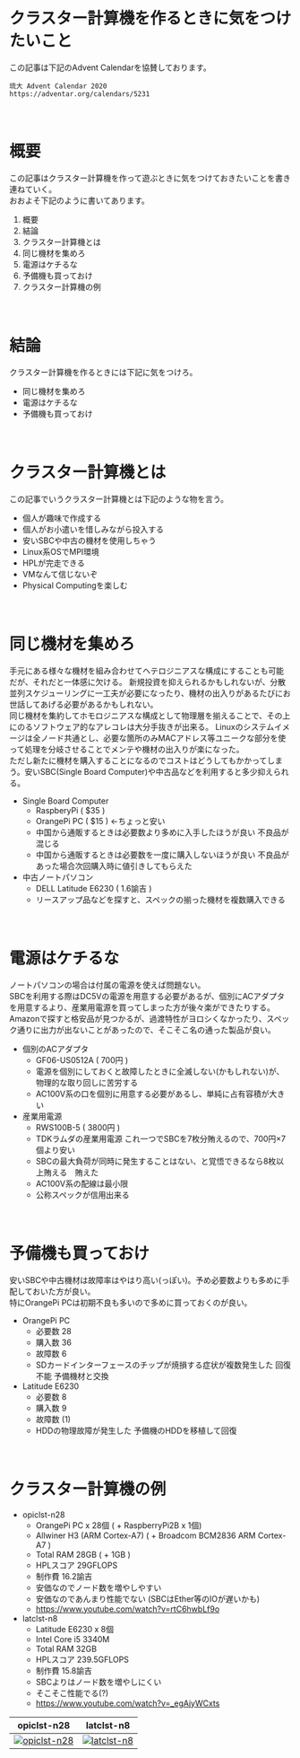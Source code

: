 # クラスター計算機を作るときに気をつけたいこと


この記事は下記のAdvent Calendarを協賛しております。
```
琉大 Advent Calendar 2020
https://adventar.org/calendars/5231
```


　


# 概要


この記事はクラスター計算機を作って遊ぶときに気をつけておきたいことを書き連ねていく。  
おおよそ下記のように書いてあります。


1. 概要
1. 結論
1. クラスター計算機とは
1. 同じ機材を集めろ
1. 電源はケチるな
1. 予備機も買っておけ
1. クラスター計算機の例


　


# 結論


クラスター計算機を作るときには下記に気をつけろ。


* 同じ機材を集めろ
* 電源はケチるな
* 予備機も買っておけ


　


# クラスター計算機とは


この記事でいうクラスター計算機とは下記のような物を言う。


* 個人が趣味で作成する
* 個人がお小遣いを惜しみながら投入する
* 安いSBCや中古の機材を使用しちゃう
* Linux系OSでMPI環境
* HPLが完走できる
* VMなんて信じないぞ
* Physical Computingを楽しむ


　


# 同じ機材を集めろ
手元にある様々な機材を組み合わせてヘテロジニアスな構成にすることも可能だが、それだと一体感に欠ける。
新規投資を抑えられるかもしれないが、分散並列スケジューリングに一工夫が必要になったり、機材の出入りがあるたびにお世話してあげる必要があるかもしれない。  
同じ機材を集約してホモロジニアスな構成として物理層を揃えることで、その上にのるソフトウェア的なアレコレは大分手抜きが出来る。
Linuxのシステムイメージは全ノード共通とし、必要な箇所のみMACアドレス等ユニークな部分を使って処理を分岐させることでメンテや機材の出入りが楽になった。  
ただし新たに機材を購入することになるのでコストはどうしてもかかってしまう。安いSBC(Single Board Computer)や中古品などを利用すると多少抑えられる。
* Single Board Computer
  * RaspberyPi ( $35 )
  * OrangePi PC ( $15 ) ←ちょっと安い
  * 中国から通販するときは必要数より多めに入手したほうが良い 不良品が混じる
  * 中国から通販するときは必要数を一度に購入しないほうが良い 不良品があった場合次回購入時に値引きしてもらえた
* 中古ノートパソコン
  * DELL Latitude E6230 ( 1.6諭吉 )
  * リースアップ品などを探すと、スペックの揃った機材を複数購入できる


　


# 電源はケチるな
ノートパソコンの場合は付属の電源を使えば問題ない。  
SBCを利用する際はDC5Vの電源を用意する必要があるが、個別にACアダプタを用意するより、産業用電源を買ってしまった方が後々楽ができたりする。
Amazonで探すと格安品が見つかるが、過渡特性がヨロシくなかったり、スペック通りに出力が出ないことがあったので、そこそこ名の通った製品が良い。  
* 個別のACアダプタ
  * GF06-US0512A ( 700円 )
  * 電源を個別にしておくと故障したときに全滅しない(かもしれない)が、物理的な取り回しに苦労する
  * AC100V系の口を個別に用意する必要があるし、単純に占有容積が大きい
* 産業用電源
  * RWS100B-5 ( 3800円 )
  * TDKラムダの産業用電源 これ一つでSBCを7枚分賄えるので、700円×7個より安い
  * SBCの最大負荷が同時に発生することはない、と覚悟できるなら8枚以上賄える　賄えた
  * AC100V系の配線は最小限
  * 公称スペックが信用出来る


　


# 予備機も買っておけ
安いSBCや中古機材は故障率はやはり高い(っぽい)。予め必要数よりも多めに手配しておいた方が良い。  
特にOrangePi PCは初期不良も多いので多めに買っておくのが良い。
* OrangePi PC
  * 必要数 28
  * 購入数 36
  * 故障数 6
  * SDカードインターフェースのチップが焼損する症状が複数発生した 回復不能 予備機材と交換
* Latitude E6230
  * 必要数 8
  * 購入数 9
  * 故障数 (1)
  * HDDの物理故障が発生した 予備機のHDDを移植して回復


　


# クラスター計算機の例
* opiclst-n28
    * OrangePi PC x 28個 ( + RaspberryPi2B x 1個)
    * Allwiner H3 (ARM Cortex-A7) ( + Broadcom BCM2836 ARM Cortex-A7 )
    * Total RAM 28GB ( + 1GB )
    * HPLスコア 29GFLOPS
    * 制作費 16.2諭吉
    * 安価なのでノード数を増やしやすい
    * 安価なのであんまり性能でない (SBCはEther等のIOが遅いかも)
    * https://www.youtube.com/watch?v=rtC6hwbLf9o
* latclst-n8
    * Latitude E6230 x 8個
    * Intel Core i5 3340M
    * Total RAM 32GB
    * HPLスコア 239.5GFLOPS
    * 制作費 15.8諭吉
    * SBCよりはノード数を増やしにくい
    * そこそこ性能でる(?)
    * https://www.youtube.com/watch?v=_egAjyWCxts

|opiclst-n28|latclst-n8|
|---|---|
| [![opiclst-n28](https://img.youtube.com/vi/rtC6hwbLf9o/0.jpg)](https://www.youtube.com/watch?v=rtC6hwbLf9o) | [![latclst-n8](https://img.youtube.com/vi/_egAjyWCxts/0.jpg)](https://www.youtube.com/watch?v=_egAjyWCxts) |


